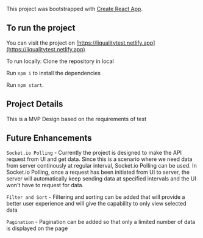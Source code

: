 This project was bootstrapped with [Create React App](https://github.com/facebook/create-react-app).

## To run the project
You can visit the project on [https://liqualitytest.netlify.app](https://liqualitytest.netlify.app)

To run locally:
Clone the repository in local  

Run `npm i` to install the dependencies

Run `npm start`.

## Project Details
This is a MVP Design based on the requirements of test

## Future Enhancements
`Socket.io Polling` - Currently the project is designed to make the API request from UI and get data. Since this is a scenario where we need data from server continously at regular interval, Socket.io Polling can be used. In Socket.io Polling, once a request has been initiated from UI to server, the server will automatically keep sending data at specified intervals and the UI won't have to request for data.

`Filter and Sort` - Filtering and sorting can be added that will provide a better user experience and will give the capability to only view selected data

`Pagination` - Pagination can be added so that only a limited number of data is displayed on the page
